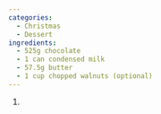 ```yaml
---
categories:
  - Christmas
  - Dessert
ingredients:
  - 525g chocolate
  - 1 can condensed milk
  - 57.5g butter
  - 1 cup chopped walnuts (optional)
---
```

1. 